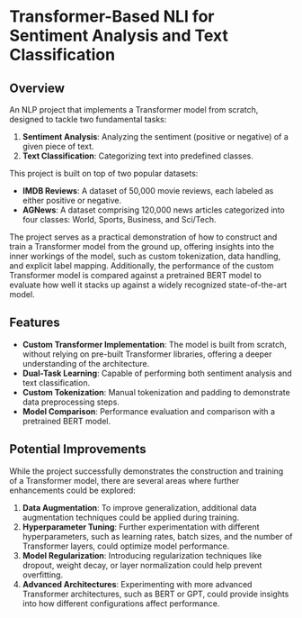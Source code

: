 # Transformer-Based NLI for Sentiment Analysis and Text Classification

## Overview

An NLP project that implements a Transformer model from scratch, designed to tackle two fundamental tasks:
1. **Sentiment Analysis**: Analyzing the sentiment (positive or negative) of a given piece of text.
2. **Text Classification**: Categorizing text into predefined classes.

This project is built on top of two popular datasets:
- **IMDB Reviews**: A dataset of 50,000 movie reviews, each labeled as either positive or negative.
- **AGNews**: A dataset comprising 120,000 news articles categorized into four classes: World, Sports, Business, and Sci/Tech.

The project serves as a practical demonstration of how to construct and train a Transformer model from the ground up, offering insights into the inner workings of the model, such as custom tokenization, data handling, and explicit label mapping. Additionally, the performance of the custom Transformer model is compared against a pretrained BERT model to evaluate how well it stacks up against a widely recognized state-of-the-art model.

## Features

- **Custom Transformer Implementation**: The model is built from scratch, without relying on pre-built Transformer libraries, offering a deeper understanding of the architecture.
- **Dual-Task Learning**: Capable of performing both sentiment analysis and text classification.
- **Custom Tokenization**: Manual tokenization and padding to demonstrate data preprocessing steps.
- **Model Comparison**: Performance evaluation and comparison with a pretrained BERT model.

## Potential Improvements

While the project successfully demonstrates the construction and training of a Transformer model, there are several areas where further enhancements could be explored:

1. **Data Augmentation**: To improve generalization, additional data augmentation techniques could be applied during training.
2. **Hyperparameter Tuning**: Further experimentation with different hyperparameters, such as learning rates, batch sizes, and the number of Transformer layers, could optimize model performance.
3. **Model Regularization**: Introducing regularization techniques like dropout, weight decay, or layer normalization could help prevent overfitting.
4. **Advanced Architectures**: Experimenting with more advanced Transformer architectures, such as BERT or GPT, could provide insights into how different configurations affect performance.


